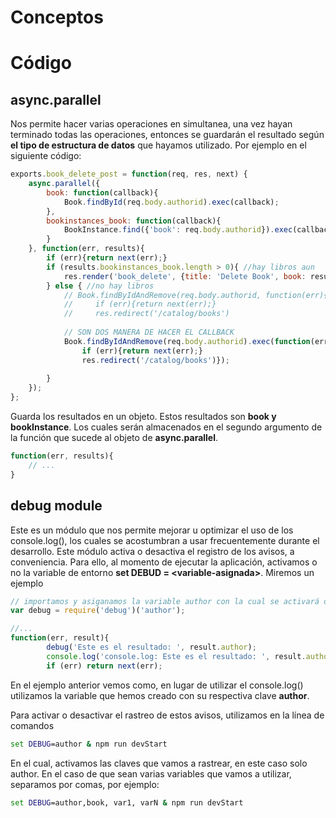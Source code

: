 # Conceptos

# Código

## async.parallel

Nos permite hacer varias operaciones en simultanea, una vez hayan terminado todas las operaciones, entonces se guardarán el resultado según **el tipo de estructura de datos** que hayamos utilizado. Por ejemplo en el siguiente código:

``` js
exports.book_delete_post = function(req, res, next) {
    async.parallel({
        book: function(callback){
            Book.findById(req.body.authorid).exec(callback);
        },
        bookinstances_book: function(callback){
            BookInstance.find({'book': req.body.authorid}).exec(callback)
        }
    }, function(err, results){
        if (err){return next(err);}
        if (results.bookinstances_book.length > 0){ //hay libros aun
            res.render('book_delete', {title: 'Delete Book', book: results.book, bookinstances: results.bookinstances_book})
        } else { //no hay libros
            // Book.findByIdAndRemove(req.body.authorid, function(err){
            //     if (err){return next(err);}
            //     res.redirect('/catalog/books')
            
            // SON DOS MANERA DE HACER EL CALLBACK
            Book.findByIdAndRemove(req.body.authorid).exec(function(err) {
                if (err){return next(err);}
                res.redirect('/catalog/books')});
            
        }
    });
};
```
Guarda los resultados en un objeto. Estos resultados son **book y bookInstance**. Los cuales serán almacenados en el segundo argumento de la función que sucede al objeto de **async.parallel**.
```js
function(err, results){
    // ...
}
```

## debug module

Este es un módulo que nos permite mejorar u optimizar el uso de los console.log(), los cuales se acostumbran a usar frecuentemente durante el desarrollo. Este módulo activa o desactiva el registro de los avisos, a conveniencia. Para ello, al momento de ejecutar la aplicación, activamos o no la variable de entorno **set DEBUD = \<variable-asignada>**. Miremos un ejemplo

```js
// importamos y asiganamos la variable author con la cual se activará o no los console.
var debug = require('debug')('author');

//...
function(err, result){
        debug('Este es el resultado: ', result.author);
        console.log('console.log: Este es el resultado: ', result.author);
        if (err) return next(err);
```

En el ejemplo anterior vemos como, en lugar de utilizar el console.log() utilizamos la variable que hemos creado con su respectiva clave **author**.

Para activar o desactivar el rastreo de estos avisos, utilizamos en la línea de comandos

```cmd
set DEBUG=author & npm run devStart
```

En el cual, activamos las claves que vamos a rastrear, en este caso solo author. En el caso de que sean varias variables que vamos a utilizar, separamos por comas, por ejemplo:

```cmd
set DEBUG=author,book, var1, varN & npm run devStart
```
